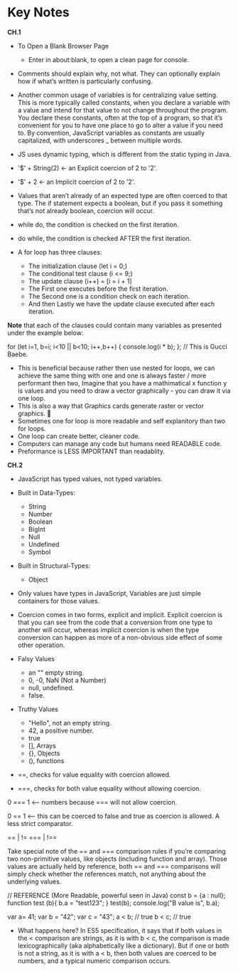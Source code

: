 # Key Notes

**CH.1**

- To Open a Blank Browser Page
  - Enter in about:blank, to open a clean page for console.

- Comments should explain why, not what. They can optionally explain how if what’s written is particularly confusing.

- Another common usage of variables is for centralizing value setting. This is more typically called constants, when you declare a variable with a value and intend for that value to not change throughout the program.
You declare these constants, often at the top of a program, so that it’s convenient for you to have one place to go to alter a value if you need to. By convention, JavaScript variables as constants are usually capitalized, with underscores _ between multiple words.

- JS uses dynamic typing, which is different from the static typing in Java.

- '$' + String(2) <- an Explicit coercion of 2 to '2'.

- '$' + 2 <- an Implicit coercion of 2 to '2'.

- Values that aren’t already of an expected type are often coerced to that type. The if statement expects a boolean, but if you pass it something that’s not already boolean, coercion will occur.

- while do, the condition is checked on the first iteration.

- do while, the condition is checked AFTER the first iteration.

- A for loop has three clauses:
  - The initialization clause (let i = 0;)
  - The conditional test clause (i <= 9;)
  - The update clause (i++) = [i = i + 1]
  - The First one executes before the first iteration.
  - The Second one is a condition check on each iteration.
  - And then Lastly we have the update clause executed after each iteration.

**Note** that each of the clauses could contain many variables as presented under the example below:

for (let i=1, b=i; i<10 || b<10; i++,b++) {
  console.log(i * b);
}; // This is Gucci Baebe.
  - This is beneficial because rather then use nested for loops, we can achieve the same thing with one and one is always faster / more performant then two, Imagine that you have a mathimatical x function y is values and you need to draw a vector graphically - you can draw it via one loop.
  - This is also a way that Graphics cards generate raster or vector graphics. 🔮
  - Sometimes one for loop is more readable and self explanitory than two for loops.
  - One loop can create better, cleaner code.
  - Computers can manage any code but humans need READABLE code.
  - Preformance is LESS IMPORTANT than readablity.

**CH.2**

-  JavaScript has typed values, not typed variables.

- Built in Data-Types:
  - String
  - Number
  - Boolean
  - BigInt
  - Null
  - Undefined
  - Symbol

- Built in Structural-Types:
  - Object

- Only values have types in JavaScript, Variables are just simple containers for those values.

- Coercion comes in two forms, explicit and implicit. Explicit coercion is that you can see from the code that a conversion from one type to another will occur, whereas implicit coercion is when the type conversion can happen as more of a non-obvious side effect of some other operation.

- Falsy Values
  - an "" empty string.
  - 0, -0, NaN (Not a Number)
  - null, undefined.
  - false.

- Truthy Values
  - "Hello", not an empty string.
  - 42, a positive number.
  - true
  - [], Arrays
  - {}, Objects
  - (), functions

- ==, checks for value equality with coercion allowed.
- ===, checks for both value equality without allowing coercion.


0 === 1 <-- numbers because === will not allow coercion.

0 == 1 <-- this can be coerced to false and true as coercion is allowed. A less strict comparator.

== | !=
=== | !==

Take special note of the == and === comparison rules if you’re comparing two non-primitive values, like objects (including function and array). Those values are actually held by reference, both == and === comparisons will simply check whether the references match, not anything about the underlying values.

// REFERENCE (More Readable, powerful seen in Java)
const b = {a : null};
function test (b){
b.a = "test123";
}
test(b);
console.log("B value is", b.a);

var a= 41;
var b = "42";
var c = "43";
a < b; // true
b < c; // true

- What happens here? In ES5 specification, it says that if both values in the < comparison are strings, as it is with b < c, the comparison is made lexicographically (aka alphabetically like a dictionary).
But if one or both is not a string, as it is with a < b, then both values are coerced to be numbers, and a typical numeric comparison occurs.